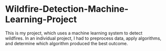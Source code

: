 # Wildfire-Detection-Machine-Learning-Project
This is my project, which uses a machine learning system to detect wildfires. In an individual project, I had to preprocess data, apply algorithms, and determine which algorithm produced the best outcome.

